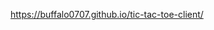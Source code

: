 <!-- Paste in the link to your deployed site here so we can check your work. -->
https://buffalo0707.github.io/tic-tac-toe-client/
